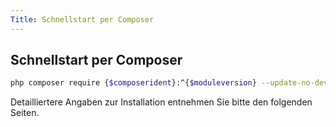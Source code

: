 ```yaml
---
Title: Schnellstart per Composer
---
```


## Schnellstart per Composer

```bash
php composer require {$composerident}:^{$moduleversion} --update-no-dev
```

Detailliertere Angaben zur Installation entnehmen Sie bitte den folgenden Seiten.
